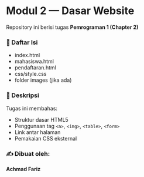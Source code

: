 # Modul 2 — Dasar Website

Repository ini berisi tugas **Pemrograman 1 (Chapter 2)**

### 📘 Daftar Isi
- index.html  
- mahasiswa.html  
- pendaftaran.html  
- css/style.css  
- folder images (jika ada)

### 🧩 Deskripsi
Tugas ini membahas:
- Struktur dasar HTML5  
- Penggunaan tag `<a>`, `<img>`, `<table>`, `<form>`  
- Link antar halaman  
- Pemakaian CSS eksternal  

### ✍️ Dibuat oleh:
**Achmad Fariz**
